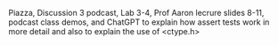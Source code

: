 Piazza, Discussion 3 podcast, Lab 3-4, Prof Aaron lecrure slides 8-11, podcast class demos, and ChatGPT to explain how assert tests work in more detail and also to explain the use of <ctype.h>